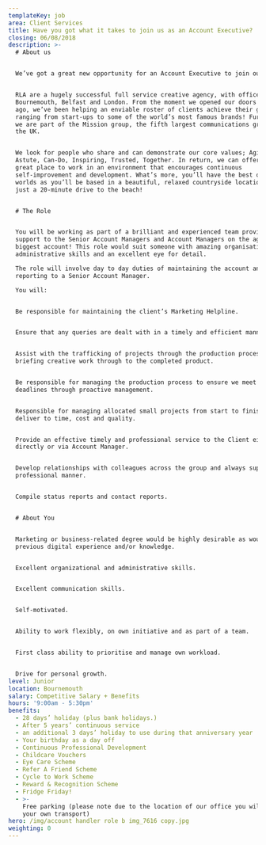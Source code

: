 ```yaml
---
templateKey: job
area: Client Services
title: Have you got what it takes to join us as an Account Executive?
closing: 06/08/2018
description: >-
  # About us


  We’ve got a great new opportunity for an Account Executive to join our team!


  RLA are a hugely successful full service creative agency, with offices in
  Bournemouth, Belfast and London. From the moment we opened our doors 30 years
  ago, we’ve been helping an enviable roster of clients achieve their goals;
  ranging from start-ups to some of the world’s most famous brands! Furthermore,
  we are part of the Mission group, the fifth largest communications group in
  the UK.


  We look for people who share and can demonstrate our core values; Agile,
  Astute, Can-Do, Inspiring, Trusted, Together. In return, we can offer you a
  great place to work in an environment that encourages continuous
  self-improvement and development. What’s more, you’ll have the best of both
  worlds as you’ll be based in a beautiful, relaxed countryside location, but be
  just a 20-minute drive to the beach!


  # The Role


  You will be working as part of a brilliant and experienced team providing
  support to the Senior Account Managers and Account Managers on the agency’s
  biggest account! This role would suit someone with amazing organisation and
  administrative skills and an excellent eye for detail. 

  The role will involve day to day duties of maintaining the account and
  reporting to a Senior Account Manager. 

  You will:


  Be responsible for maintaining the client’s Marketing Helpline.


  Ensure that any queries are dealt with in a timely and efficient manner.


  Assist with the trafficking of projects through the production process from
  briefing creative work through to the completed product.


  Be responsible for managing the production process to ensure we meet project
  deadlines through proactive management.


  Responsible for managing allocated small projects from start to finish and
  deliver to time, cost and quality.


  Provide an effective timely and professional service to the Client either
  directly or via Account Manager.


  Develop relationships with colleagues across the group and always support in a
  professional manner.


  Compile status reports and contact reports.


  # About You


  Marketing or business-related degree would be highly desirable as would
  previous digital experience and/or knowledge.


  Excellent organizational and administrative skills.


  Excellent communication skills.


  Self-motivated.


  Ability to work flexibly, on own initiative and as part of a team.


  First class ability to prioritise and manage own workload.


  Drive for personal growth.
level: Junior
location: Bournemouth
salary: Competitive Salary + Benefits
hours: '9:00am - 5:30pm'
benefits:
  - 28 days’ holiday (plus bank holidays.)
  - After 5 years’ continuous service
  - an additional 3 days’ holiday to use during that anniversary year
  - Your birthday as a day off
  - Continuous Professional Development
  - Childcare Vouchers
  - Eye Care Scheme
  - Refer A Friend Scheme
  - Cycle to Work Scheme
  - Reward & Recognition Scheme
  - Fridge Friday!
  - >-
    Free parking (please note due to the location of our office you will need
    your own transport)
hero: /img/account handler role b img_7616 copy.jpg
weighting: 0
---
```

